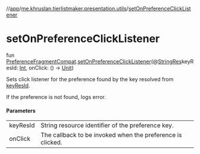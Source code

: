 //[app](../../index.md)/[me.khruslan.tierlistmaker.presentation.utils](index.md)/[setOnPreferenceClickListener](set-on-preference-click-listener.md)

# setOnPreferenceClickListener

fun [PreferenceFragmentCompat](https://developer.android.com/reference/kotlin/androidx/preference/PreferenceFragmentCompat.html).[setOnPreferenceClickListener](set-on-preference-click-listener.md)(@[StringRes](https://developer.android.com/reference/kotlin/androidx/annotation/StringRes.html)keyResId: [Int](https://kotlinlang.org/api/latest/jvm/stdlib/kotlin/-int/index.html), onClick: () -&gt; [Unit](https://kotlinlang.org/api/latest/jvm/stdlib/kotlin/-unit/index.html))

Sets click listener for the preference found by the key resolved from [keyResId](set-on-preference-click-listener.md).

If the preference is not found, logs error.

#### Parameters

| | |
|---|---|
| keyResId | String resource identifier of the preference key. |
| onClick | The callback to be invoked when the preference is clicked. |
